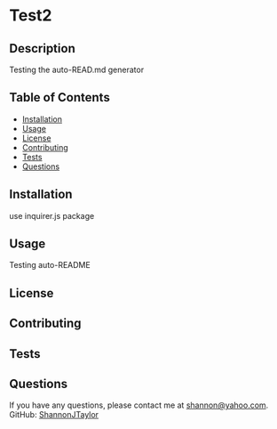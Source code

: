 # Test2

## Description
Testing the auto-READ.md generator

## Table of Contents 
- [Installation](#installation) 
- [Usage](#usage) 
- [License](#license) 
- [Contributing](#contributing) 
- [Tests](#tests) 
- [Questions](#questions)

## Installation
use inquirer.js package

## Usage
Testing auto-README

## License


## Contributing


## Tests


## Questions
If you have any questions, please contact me at [shannon@yahoo.com](mailto:shannon@yahoo.com).
GitHub: [ShannonJTaylor](https://github.com/ShannonJTaylor)

